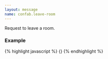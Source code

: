 ```yaml
---
layout: message
name: confab.leave-room
---
```

Request to leave a room.

### Example

{% highlight javascript %}
{}
{% endhighlight %}
